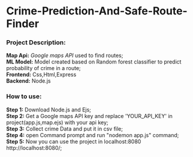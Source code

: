 # Crime-Prediction-And-Safe-Route-Finder
### Project Description:
**Map Api:** _Google maps API_ used to find routes;  
**ML Model:** Model created based on Random forest classifier to predict probability of crime in a route;  
**Frontend:** Css,Html,Express  
**Backend:** Node.js  
  
### How to use:
**Step 1:** Download Node.js and Ejs;  
**Step 2:** Get a Google maps API key and replace 'YOUR_API_KEY' in project(app.js,map.ejs) with your api key;  
**Step 3:** Collect crime Data and put it in csv file;  
**Step 4:** open Command prompt and run "nodemon app.js" command;  
**Step 5:** Now you can use the project in localhost:8080 http://localhost:8080/;
